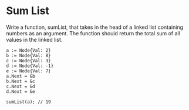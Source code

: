 # Sum List

Write a function, sumList, that takes in the head of a linked list containing numbers as an argument. The function should return the total sum of all values in the linked list.

```
a := Node{Val: 2}
b := Node{Val: 8}
c := Node{Val: 3}
d := Node{Val: -1}
e := Node{Val: 7}
a.Next = &b
b.Next = &c
c.Next = &d
d.Next = &e

sumList(a); // 19
```
